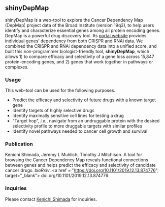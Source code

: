## shinyDepMap
shinyDepMap is a web-tool to explore the Cancer Dependency Map (DepMap) project data of the Broad Institute (version 19q3), to help users identify and characterize essential genes among all protein encoding genes. DepMap is a powerful drug discovery tool. Its <a href="https://depmap.org/portal" target="_blank"> portal website</a> provides individual genes’ dependency from both CRISPR and RNAi data. We combined the CRISPR and RNAi dependency data into a unified score, and built this non-programmer biologist-friendly tool, **shinyDepMap**, which allows 1) to compare efficacy and selectivity of a gene loss across 15,847 protein-encoding genes, and 2) genes that work together in pathways or complexes.

### Usage
This web-tool can be used for the following purposes.

+ Predict the efficacy and selectivity of future drugs with a known target gene
+ Identify targets of highly selective drugs
+ Identify maximally sensitive cell lines for testing a drug
+ "Target hop", *i.e.*, navigate from an undruggable protein with the desired selectivity profile to more druggable targets with similar profiles
+ Identify novel pathways needed to cancer cell growth and survival

### Publication

Kenichi Shimada, Jeremy L Muhlich, Timothy J Mitchison. A tool for browsing the Cancer Dependency Map reveals functional connections between genes and helps predict the efficacy and selectivity of candidate cancer drugs. *bioRxiv*. <a href = "https://doi.org/10.1101/2019.12.13.874776", target="_blank"> doi.org/10.1101/2019.12.13.874776 </a>

### Inquiries
Please contact [Kenichi Shimada](mailto:kenichi_shimada[at]hms.harvard.edu) for inquiries.
